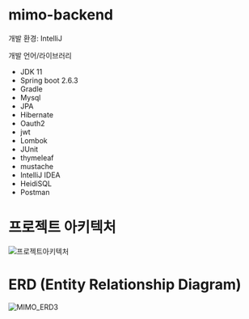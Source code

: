 # mimo-backend

개발 환경: IntelliJ

개발 언어/라이브러리
- JDK 11
- Spring boot 2.6.3
- Gradle
- Mysql
- JPA
- Hibernate
- Oauth2
- jwt
- Lombok
- JUnit
- thymeleaf
- mustache
- IntelliJ IDEA
- HeidiSQL
- Postman

# 프로젝트 아키텍처

![프로젝트아키텍처](https://user-images.githubusercontent.com/81948389/158116320-2da86ea5-98e9-4fa1-aa4f-ea4e448d8940.JPG)

# ERD (Entity Relationship Diagram)

![MIMO_ERD3](https://user-images.githubusercontent.com/81948389/158116583-dcd628fd-1c74-40b4-9f92-f51811744439.JPG)
